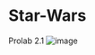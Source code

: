 # Star-Wars
Prolab 2.1
![image](https://user-images.githubusercontent.com/34304850/56868876-f6858300-6a00-11e9-82d6-337902f6c757.png)
